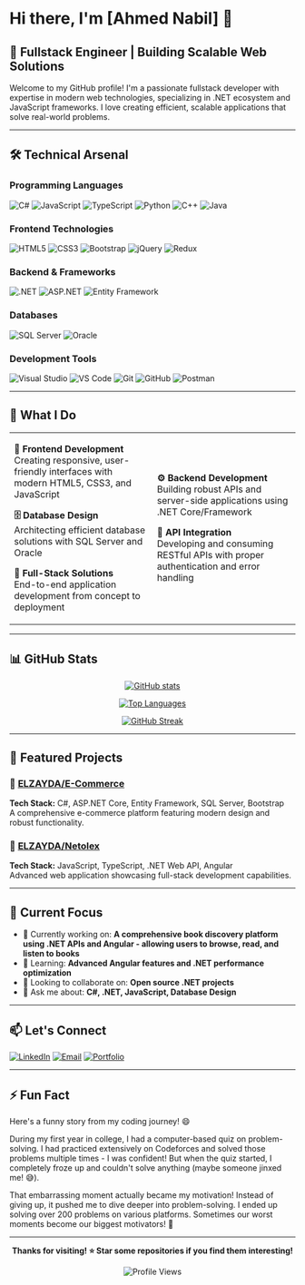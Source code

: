 # Hi there, I'm [Ahmed Nabil] 👋

## 🚀 Fullstack Engineer | Building Scalable Web Solutions

Welcome to my GitHub profile! I'm a passionate fullstack developer with expertise in modern web technologies, specializing in .NET ecosystem and JavaScript frameworks. I love creating efficient, scalable applications that solve real-world problems.

---

## 🛠️ Technical Arsenal

### **Programming Languages**
![C#](https://img.shields.io/badge/C%23-239120?style=for-the-badge&logo=c-sharp&logoColor=white)
![JavaScript](https://img.shields.io/badge/JavaScript-F7DF1E?style=for-the-badge&logo=javascript&logoColor=black)
![TypeScript](https://img.shields.io/badge/TypeScript-007ACC?style=for-the-badge&logo=typescript&logoColor=white)
![Python](https://img.shields.io/badge/Python-3776AB?style=for-the-badge&logo=python&logoColor=white)
![C++](https://img.shields.io/badge/C++-00599C?style=for-the-badge&logo=c%2B%2B&logoColor=white)
![Java](https://img.shields.io/badge/Java-ED8B00?style=for-the-badge&logo=openjdk&logoColor=white)

### **Frontend Technologies**
![HTML5](https://img.shields.io/badge/HTML5-E34F26?style=for-the-badge&logo=html5&logoColor=white)
![CSS3](https://img.shields.io/badge/CSS3-1572B6?style=for-the-badge&logo=css3&logoColor=white)
![Bootstrap](https://img.shields.io/badge/Bootstrap-563D7C?style=for-the-badge&logo=bootstrap&logoColor=white)
![jQuery](https://img.shields.io/badge/jQuery-0769AD?style=for-the-badge&logo=jquery&logoColor=white)
![Redux](https://img.shields.io/badge/Redux-593D88?style=for-the-badge&logo=redux&logoColor=white)

### **Backend & Frameworks**
![.NET](https://img.shields.io/badge/.NET-5C2D91?style=for-the-badge&logo=.net&logoColor=white)
![ASP.NET](https://img.shields.io/badge/ASP.NET-5C2D91?style=for-the-badge&logo=.net&logoColor=white)
![Entity Framework](https://img.shields.io/badge/Entity%20Framework-5C2D91?style=for-the-badge&logo=.net&logoColor=white)

### **Databases**
![SQL Server](https://img.shields.io/badge/Microsoft%20SQL%20Server-CC2927?style=for-the-badge&logo=microsoft%20sql%20server&logoColor=white)
![Oracle](https://img.shields.io/badge/Oracle-F80000?style=for-the-badge&logo=oracle&logoColor=white)

### **Development Tools**
![Visual Studio](https://img.shields.io/badge/Visual%20Studio-5C2D91?style=for-the-badge&logo=visual%20studio&logoColor=white)
![VS Code](https://img.shields.io/badge/Visual%20Studio%20Code-007ACC?style=for-the-badge&logo=visual%20studio%20code&logoColor=white)
![Git](https://img.shields.io/badge/Git-F05032?style=for-the-badge&logo=git&logoColor=white)
![GitHub](https://img.shields.io/badge/GitHub-100000?style=for-the-badge&logo=github&logoColor=white)
![Postman](https://img.shields.io/badge/Postman-FF6C37?style=for-the-badge&logo=postman&logoColor=white)

---

## 💼 What I Do

<table>
<tr>
<td width="50%">

**🎨 Frontend Development**  
Creating responsive, user-friendly interfaces with modern HTML5, CSS3, and JavaScript

**🗄️ Database Design**  
Architecting efficient database solutions with SQL Server and Oracle

**📱 Full-Stack Solutions**  
End-to-end application development from concept to deployment

</td>
<td width="50%">

**⚙️ Backend Development**  
Building robust APIs and server-side applications using .NET Core/Framework

**🔗 API Integration**  
Developing and consuming RESTful APIs with proper authentication and error handling

</td>
</tr>
</table>

---

## 📊 GitHub Stats

<div align="center">
  
[![GitHub stats](https://github-readme-stats.vercel.app/api?username=ELZAYADA&show_icons=true&theme=radical&hide_border=true&count_private=true)](https://github.com/ELZAYADA)

[![Top Languages](https://github-readme-stats.vercel.app/api/top-langs/?username=ELZAYADA&layout=compact&theme=radical&hide_border=true&langs_count=8)](https://github.com/ELZAYADA)

[![GitHub Streak](https://streak-stats.demolab.com/?user=ELZAYADA&theme=radical&hide_border=true)](https://github.com/ELZAYADA)

</div>

---

## 🌟 Featured Projects

### 🔗 [ELZAYDA/E-Commerce](https://github.com/ELZAYADA/E-Commerce)
**Tech Stack:** C#, ASP.NET Core, Entity Framework, SQL Server, Bootstrap  
A comprehensive e-commerce platform featuring modern design and robust functionality.

### 🔗 [ELZAYDA/Netolex](https://github.com/ELZAYADA/Netolex)
**Tech Stack:** JavaScript, TypeScript, .NET Web API, Angular  
Advanced web application showcasing full-stack development capabilities.

---

## 🎯 Current Focus

- 🔭 Currently working on: **A comprehensive book discovery platform using .NET APIs and Angular - allowing users to browse, read, and listen to books**
- 🌱 Learning: **Advanced Angular features and .NET performance optimization**
- 👯 Looking to collaborate on: **Open source .NET projects**
- 💬 Ask me about: **C#, .NET, JavaScript, Database Design**

---

## 📫 Let's Connect

[![LinkedIn](https://img.shields.io/badge/LinkedIn-0077B5?style=for-the-badge&logo=linkedin&logoColor=white)](https://linkedin.com/in/your-profile)
[![Email](https://img.shields.io/badge/Email-D14836?style=for-the-badge&logo=gmail&logoColor=white)](mailto:your.email@example.com)
[![Portfolio](https://img.shields.io/badge/Portfolio-000000?style=for-the-badge&logo=About.me&logoColor=white)](https://your-portfolio-url.com)

---

## ⚡ Fun Fact
Here's a funny story from my coding journey! 😄 

During my first year in college, I had a computer-based quiz on problem-solving. I had practiced extensively on Codeforces and solved those problems multiple times - I was confident! But when the quiz started, I completely froze up and couldn't solve anything (maybe someone jinxed me! 😅). 

That embarrassing moment actually became my motivation! Instead of giving up, it pushed me to dive deeper into problem-solving. I ended up solving over 200 problems on various platforms. Sometimes our worst moments become our biggest motivators! 🚀

---

<div align="center">
  
**Thanks for visiting! ⭐ Star some repositories if you find them interesting!**

![Profile Views](https://komarev.com/ghpvc/?username=ELZAYADA&color=blueviolet&style=flat-square&label=Profile+Views)

</div>
